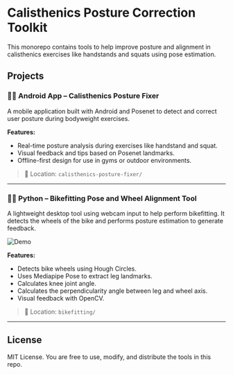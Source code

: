 # Calisthenics Posture Correction Toolkit

This monorepo contains tools to help improve posture and alignment in calisthenics exercises like handstands and squats using pose estimation.

## Projects

### 🧍‍♂️ Android App – Calisthenics Posture Fixer

A mobile application built with Android and Posenet to detect and correct user posture during bodyweight exercises.

**Features:**

* Real-time posture analysis during exercises like handstand and squat.
* Visual feedback and tips based on Posenet landmarks.
* Offline-first design for use in gyms or outdoor environments.

> 📁 Location: `calisthenics-posture-fixer/`

---

### 🚴‍♂️ Python – Bikefitting Pose and Wheel Alignment Tool

A lightweight desktop tool using webcam input to help perform bikefitting. It detects the wheels of the bike and performs posture estimation to generate feedback.

![Demo](bikefitting/asset/bikefitting.gif)

**Features:**

* Detects bike wheels using Hough Circles.
* Uses Mediapipe Pose to extract leg landmarks.
* Calculates knee joint angle.
* Calculates the perpendicularity angle between leg and wheel axis.
* Visual feedback with OpenCV.

> 📁 Location: `bikefitting/`

---

## License

MIT License.
You are free to use, modify, and distribute the tools in this repo.
